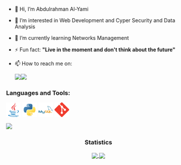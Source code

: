 - 👋 Hi, I’m Abdulrahman Al-Yami
- 👀 I’m interested in Web Development and Cyper Security and Data Analysis
- 🌱 I’m currently learning Networks Management
- ⚡ Fun fact: **"Live in the moment and don't think about the future"**
- 📫 How to reach me on:
  
  <div> <a href="https://github.com/RNA02" target="_blank"><img src="https://img.shields.io/badge/GitHub-100000?style=for-the-badge&logo=github&logoColor=white" target="_blank"></a><a href = "mailto:alyami.m7b@gmail.com"><img src="https://img.shields.io/badge/-Gmail-%23333?style=for-the-badge&logo=gmail&logoColor=white" target="_blank"></a>


<h3 align="left">Languages and Tools:</h3>
<p align="left">
<img src="https://raw.githubusercontent.com/teamedwardforever/Readme-Generator/71f25dd8b98329b168142a6b782a107b75eab178/svg/Skills/Languages/java-original.svg" alt="Java" width="40" height="40"/>
<img src="https://raw.githubusercontent.com/teamedwardforever/Readme-Generator/71f25dd8b98329b168142a6b782a107b75eab178/svg/Skills/Languages/python-original.svg" alt="Python" width="40" height="40"/>
<img src="https://raw.githubusercontent.com/teamedwardforever/Readme-Generator/71f25dd8b98329b168142a6b782a107b75eab178/svg/Skills/Database/mysql-original-wordmark.svg" alt="Mysql" width="40" height="40"/>
<img src="https://raw.githubusercontent.com/teamedwardforever/Readme-Generator/71f25dd8b98329b168142a6b782a107b75eab178/svg/Skills/Other/git-scm-icon.svg" alt="Git" width="40" height="40"/>
</p>

<img src="https://user-images.githubusercontent.com/73097560/115834477-dbab4500-a447-11eb-908a-139a6edaec5c.gif"><h3 align="center">Statistics</h3>
<div align="center">
<a href="https://github.com/LHunter7">
<img align="center" src="http://github-profile-summary-cards.vercel.app/api/cards/stats?username=RNA02&theme=2077" height="180em" />
<img align="center" src="http://github-profile-summary-cards.vercel.app/api/cards/most-commit-language?username=RNA02&theme=2077" height="180em" />
</div>
